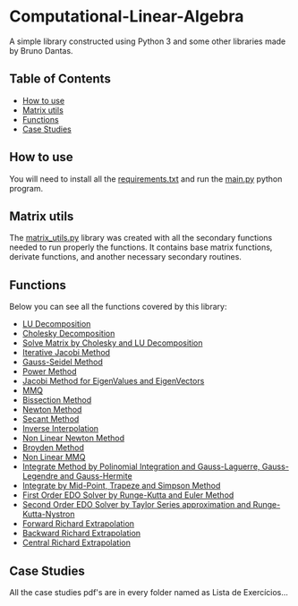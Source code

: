 # Computational-Linear-Algebra

A simple library constructed using Python 3 and some other libraries made by Bruno Dantas.

## Table of Contents
- [How to use](#how-to-use)
- [Matrix utils](#matrix-utils)
- [Functions](#functions)
- [Case Studies](#case-studies)


## How to use
You will need to install all the [requirements.txt](https://github.com/DantasB/Algebra-Linear-Computacional/blob/master/requirements.txt) and run the [main.py](https://github.com/DantasB/Algebra-Linear-Computacional/blob/master/main.py) python program.

## Matrix utils
The [matrix_utils.py](https://github.com/DantasB/Algebra-Linear-Computacional/blob/master/src/utils/matrix_utils.py) library was created with all the secondary functions needed to run properly the functions. It contains base matrix functions, derivate functions, and another necessary secondary routines.

## Functions
Below you can see all the functions covered by this library:

- [LU Decomposition](https://github.com/DantasB/Algebra-Linear-Computacional/blob/master/src/list_1/alc_list1.py#L7)
- [Cholesky Decomposition](https://github.com/DantasB/Algebra-Linear-Computacional/blob/master/src/list_1/alc_list1.py#L30)
- [Solve Matrix by Cholesky and LU Decomposition](https://github.com/DantasB/Algebra-Linear-Computacional/blob/master/src/list_1/alc_list1.py#L57)
- [Iterative Jacobi Method](https://github.com/DantasB/Algebra-Linear-Computacional/blob/master/src/list_1/alc_list1.py#L75)
- [Gauss-Seidel Method](https://github.com/DantasB/Algebra-Linear-Computacional/blob/master/src/list_1/alc_list1.py#L117)
- [Power Method](https://github.com/DantasB/Algebra-Linear-Computacional/blob/master/src/list_2/alc_list2.py#L6)
- [Jacobi Method for EigenValues and EigenVectors](https://github.com/DantasB/Algebra-Linear-Computacional/blob/master/src/list_2/alc_list2.py#L40)
- [MMQ](https://github.com/DantasB/Algebra-Linear-Computacional/blob/master/src/list_3/alc_list3.py#L6)
- [Bissection Method](https://github.com/DantasB/Algebra-Linear-Computacional/blob/master/src/list_4/alc_list4.py#L9)
- [Newton Method](https://github.com/DantasB/Algebra-Linear-Computacional/blob/master/src/list_4/alc_list4.py#L29)
- [Secant Method](https://github.com/DantasB/Algebra-Linear-Computacional/blob/master/src/list_4/alc_list4.py#L45)
- [Inverse Interpolation](https://github.com/DantasB/Algebra-Linear-Computacional/blob/master/src/list_4/alc_list4.py#L67)
- [Non Linear Newton Method](https://github.com/DantasB/Algebra-Linear-Computacional/blob/master/src/list_4/alc_list4.py#L97)
- [Broyden Method](https://github.com/DantasB/Algebra-Linear-Computacional/blob/master/src/list_4/alc_list4.py#L121)
- [Non Linear MMQ](https://github.com/DantasB/Algebra-Linear-Computacional/blob/master/src/list_4/alc_list4.py#L168)
- [Integrate Method by Polinomial Integration and Gauss-Laguerre, Gauss-Legendre and Gauss-Hermite](https://github.com/DantasB/Algebra-Linear-Computacional/blob/master/src/list_5/alc_list5.py#L38)
- [Integrate by Mid-Point, Trapeze and Simpson Method](https://github.com/DantasB/Algebra-Linear-Computacional/blob/master/src/list_5/alc_list5.py#L126)
- [First Order EDO Solver by Runge-Kutta and Euler Method](https://github.com/DantasB/Algebra-Linear-Computacional/blob/master/src/list_6/alc_list6.py#L7)
- [Second Order EDO Solver by Taylor Series approximation and Runge-Kutta-Nystron](https://github.com/DantasB/Algebra-Linear-Computacional/blob/master/src/list_6/alc_list6.py#L47)
- [Forward Richard Extrapolation](https://github.com/DantasB/Algebra-Linear-Computacional/blob/master/src/list_7/alc_list7.py#L8)
- [Backward Richard Extrapolation](https://github.com/DantasB/Algebra-Linear-Computacional/blob/master/src/list_7/alc_list7.py#L19)
- [Central Richard Extrapolation](https://github.com/DantasB/Algebra-Linear-Computacional/blob/master/src/list_7/alc_list7.py#L30)

## Case Studies
All the case studies pdf's are in every folder named as Lista de Exercícios... 
